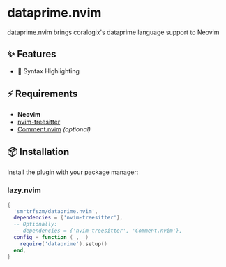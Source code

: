 # dataprime.nvim

dataprime.nvim brings coralogix's dataprime language support to Neovim

## ✨ Features

- 🎨 Syntax Highlighting

## ⚡️ Requirements

- **Neovim**
- [nvim-treesitter](https://github.com/nvim-treesitter/nvim-treesitter)
- [Comment.nvim](https://github.com/numToStr/Comment.nvim) _(optional)_

## 📦 Installation

Install the plugin with your package manager:

### lazy.nvim

```lua
{
  'smrtrfszm/dataprime.nvim',
  dependencies = {'nvim-treesitter'},
  -- Optionally:
  -- dependencies = {'nvim-treesitter', 'Comment.nvim'},
  config = function (_, _)
    require('dataprime').setup()
  end,
}
```
